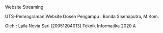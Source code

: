 Website Streaming

UTS-Pemrograman Website
Dosen Pengampu : Bonda Sisehaputra, M.Kom.

Oleh : Laila Novia Sari (20051204013) Teknik Informatika 2020 A